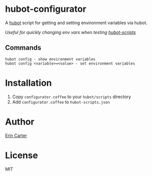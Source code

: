 # hubot-configurator
A [hubot](https://github.com/github/hubot) script for getting and setting environment variables via hubot.

_Useful for quickly changing env vars when testing [hubot-scripts](https://github.com/github/hubot-scripts)_

## Commands

    hubot config - show environment variables
    hubot config <variable>=<value> - set environment variables

# Installation

1. Copy `configurator.coffee` to your `hubot/scripts` directory
2. Add `configurator.coffee` to `hubot-scripts.json`

# Author

[Erin Carter](http://github.com/ecarter)

# License

MIT

